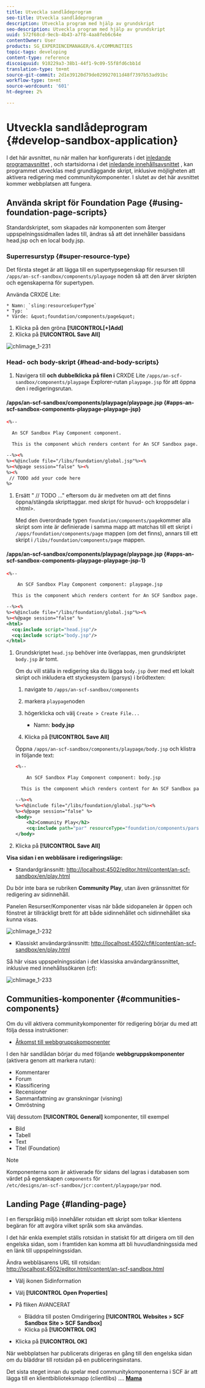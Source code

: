 ```yaml
---
title: Utveckla sandlådeprogram
seo-title: Utveckla sandlådeprogram
description: Utveckla program med hjälp av grundskript
seo-description: Utveckla program med hjälp av grundskript
uuid: 572f68cd-9ecb-4b43-a7f8-4aa8feb6c64e
contentOwner: User
products: SG_EXPERIENCEMANAGER/6.4/COMMUNITIES
topic-tags: developing
content-type: reference
discoiquuid: 910229a3-38b1-44f1-9c09-55f8fd6cbb1d
translation-type: tm+mt
source-git-commit: 2d1e39120d79de029927011d48f7397b53ad91bc
workflow-type: tm+mt
source-wordcount: '601'
ht-degree: 2%

---
```



# Utveckla sandlådeprogram {#develop-sandbox-application}

I det här avsnittet, nu när mallen har konfigurerats i det [inledande programavsnittet](initial-app.md) , och startsidorna i det [inledande innehållsavsnittet](initial-content.md) , kan programmet utvecklas med grundläggande skript, inklusive möjligheten att aktivera redigering med communitykomponenter. I slutet av det här avsnittet kommer webbplatsen att fungera.

## Använda skript för Foundation Page {#using-foundation-page-scripts}

Standardskriptet, som skapades när komponenten som återger uppspelningssidmallen lades till, ändras så att det innehåller bassidans head.jsp och en local body.jsp.

### Superresurstyp {#super-resource-type}

Det första steget är att lägga till en supertypsegenskap för resursen till `/apps/an-scf-sandbox/components/playpage` noden så att den ärver skripten och egenskaperna för supertypen.

Använda CRXDE Lite:

<!--Resolve steps below-->
    * Namn: `sling:resourceSuperType`
    * Typ: `
    * Värde: &quot;foundation/components/page&quot;

1. Klicka på den gröna **[!UICONTROL[+]Add]**
1. Klicka på **[!UICONTROL Save All]**

![chlimage_1-231](assets/chlimage_1-231.png)

### Head- och body-skript {#head-and-body-scripts}

1. Navigera till **och dubbelklicka på filen i** CRXDE Lite `/apps/an-scf-sandbox/components/playpage` Explorer-rutan `playpage.jsp` för att öppna den i redigeringsrutan.

#### /apps/an-scf-sandbox/components/playpage/playpage.jsp {#apps-an-scf-sandbox-components-playpage-playpage-jsp}

```xml
<%--

  An SCF Sandbox Play Component component.

  This is the component which renders content for An SCF Sandbox page.

--%><%
%><%@include file="/libs/foundation/global.jsp"%><%
%><%@page session="false" %><%
%><%
 // TODO add your code here
%>
```

1. Ersätt &quot; // TODO ...&quot; eftersom du är medveten om att det finns öppna/stängda skripttaggar. med skript för huvud- och kroppsdelar i &lt;html>.

   Med den överordnade typen `foundation/components/page`kommer alla skript som inte är definierade i samma mapp att matchas till ett skript i `/apps/foundation/components/page` mappen (om det finns), annars till ett skript i `/libs/foundation/components/page` mappen.

#### /apps/an-scf-sandbox/components/playpage/playpage.jsp {#apps-an-scf-sandbox-components-playpage-playpage-jsp-1}

```xml
<%--

    An SCF Sandbox Play Component component: playpage.jsp

  This is the component which renders content for An SCF Sandbox page.

--%><%
%><%@include file="/libs/foundation/global.jsp"%><%
%><%@page session="false" %>
<html>
  <cq:include script="head.jsp"/>
  <cq:include script="body.jsp"/>
</html>
```

1. Grundskriptet `head.jsp` behöver inte överlappas, men grundskriptet `body.jsp` är tomt.

   Om du vill ställa in redigering ska du lägga `body.jsp` över med ett lokalt skript och inkludera ett styckesystem (parsys) i brödtexten:

   1. navigate to `/apps/an-scf-sandbox/components`
   1. markera `playpage`noden
   1. högerklicka och välj `Create > Create File...`

      * Namn: **body.jsp**
   1. Klicka på **[!UICONTROL Save All]**

   Öppna `/apps/an-scf-sandbox/components/playpage/body.jsp` och klistra in följande text:

   ```xml
   <%--
   
       An SCF Sandbox Play Component component: body.jsp
   
     This is the component which renders content for An SCF Sandbox page.
   
   --%><%
   %><%@include file="/libs/foundation/global.jsp"%><%
   %><%@page session="false" %>
   <body>
       <h2>Community Play</h2>
       <cq:include path="par" resourceType="foundation/components/parsys" />
   </body>
   ```

1. Klicka på **[!UICONTROL Save All]**

**Visa sidan i en webbläsare i redigeringsläge:**

* Standardgränssnitt: [http://localhost:4502/editor.html/content/an-scf-sandbox/en/play.html](http://localhost:4502/editor.html/content/an-scf-sandbox/en/play.md)

Du bör inte bara se rubriken **Community Play**, utan även gränssnittet för redigering av sidinnehåll.

Panelen Resurser/Komponenter visas när både sidopanelen är öppen och fönstret är tillräckligt brett för att både sidinnehållet och sidinnehållet ska kunna visas.

![chlimage_1-232](assets/chlimage_1-232.png)

* Klassiskt användargränssnitt: [http://localhost:4502/cf#/content/an-scf-sandbox/en/play.html](http://localhost:4502/cf#/content/an-scf-sandbox/en/play.html)

Så här visas uppspelningssidan i det klassiska användargränssnittet, inklusive med innehållssökaren (cf):

![chlimage_1-233](assets/chlimage_1-233.png)

## Communities-komponenter {#communities-components}

Om du vill aktivera communitykomponenter för redigering börjar du med att följa dessa instruktioner:

* [Åtkomst till webbgruppskomponenter](basics.md#accessing-communities-components)

I den här sandlådan börjar du med följande **webbgruppskomponenter** (aktivera genom att markera rutan):

* Kommentarer
* Forum
* Klassificering
* Recensioner
* Sammanfattning av granskningar (visning)
* Omröstning

Välj dessutom **[!UICONTROL General]** komponenter, till exempel

* Bild
* Tabell
* Text
* Titel (Foundation)

>[!NOTE]
>
>Komponenterna som är aktiverade för sidans del lagras i databasen som värdet på egenskapen `components` för\
>`/etc/designs/an-scf-sandbox/jcr:content/playpage/par` nod.

## Landing Page {#landing-page}

I en flerspråkig miljö innehåller rotsidan ett skript som tolkar klientens begäran för att avgöra vilket språk som ska användas.

I det här enkla exemplet ställs rotsidan in statiskt för att dirigera om till den engelska sidan, som i framtiden kan komma att bli huvudlandningssida med en länk till uppspelningssidan.

Ändra webbläsarens URL till rotsidan: [http://localhost:4502/editor.html/content/an-scf-sandbox.html](https://locahost:4502/editor.html/content/an-scf-sandbox.html)

* Välj ikonen Sidinformation
* Välj **[!UICONTROL Open Properties]**
* På fliken AVANCERAT

   * Bläddra till posten Omdirigering **[!UICONTROL Websites > SCF Sandbox Site > SCF Sandbox]**
   * Klicka på **[!UICONTROL OK]**

* Klicka på **[!UICONTROL OK]**

När webbplatsen har publicerats dirigeras en gång till den engelska sidan om du bläddrar till rotsidan på en publiceringsinstans.

Det sista steget innan du spelar med communitykomponenterna i SCF är att lägga till en klientbiblioteksmapp (clientlibs) .... **[Mama](add-clientlibs.md)**